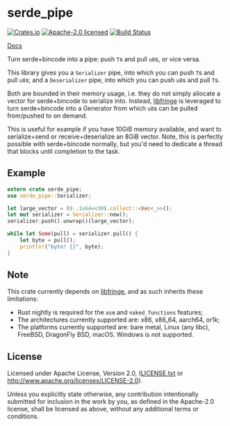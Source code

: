 # serde_pipe

[![Crates.io](https://img.shields.io/crates/v/serde_pipe.svg?maxAge=86400)](https://crates.io/crates/serde_pipe)
[![Apache-2.0 licensed](https://img.shields.io/crates/l/serde_pipe.svg?maxAge=2592000)](LICENSE.txt)
[![Build Status](https://dev.azure.com/alecmocatta/serde_pipe/_apis/build/status/alecmocatta.serde_pipe?branchName=master)](https://dev.azure.com/alecmocatta/serde_pipe/_build/latest?definitionId=1&branchName=master)

[Docs](https://docs.rs/serde_pipe/0.1.1)

Turn serde+bincode into a pipe: push `T`s and pull `u8`s, or vice versa.

This library gives you a `Serializer` pipe, into which you can push `T`s and pull `u8`s; and a `Deserializer` pipe, into which you can push `u8`s and pull `T`s.

Both are bounded in their memory usage, i.e. they do not simply allocate a vector for serde+bincode to serialize into. Instead, [libfringe](https://github.com/edef1c/libfringe) is leveraged to turn serde+bincode into a Generator from which `u8`s can be pulled from/pushed to on demand.

This is useful for example if you have 10GiB memory available, and want to serialize+send or receive+deserialize an 8GiB vector. Note, this is perfectly possible with serde+bincode normally, but you'd need to dedicate a thread that blocks until completion to the task.

## Example

```rust
extern crate serde_pipe;
use serde_pipe::Serializer;

let large_vector = (0..1u64<<30).collect::<Vec<_>>();
let mut serializer = Serializer::new();
serializer.push().unwrap()(large_vector);

while let Some(pull) = serializer.pull() {
	let byte = pull();
	println!("byte! {}", byte);
}
```

## Note

This crate currently depends on [libfringe](https://github.com/edef1c/libfringe), and as such inherits these limitations:
 * Rust nightly is required for the `asm` and `naked_functions` features;
 * The architectures currently supported are: x86, x86_64, aarch64, or1k;
 * The platforms currently supported are: bare metal, Linux (any libc), FreeBSD, DragonFly BSD, macOS. Windows is not supported.

## License
Licensed under Apache License, Version 2.0, ([LICENSE.txt](LICENSE.txt) or http://www.apache.org/licenses/LICENSE-2.0).

Unless you explicitly state otherwise, any contribution intentionally submitted for inclusion in the work by you, as defined in the Apache-2.0 license, shall be licensed as above, without any additional terms or conditions.
